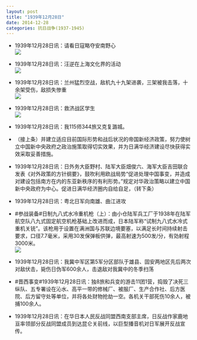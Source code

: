 ```yaml
---
layout: post
title: "1939年12月28日"
date: 2014-12-28
categories: 抗日战争(1937-1945)
---
```


<meta name="referrer" content="no-referrer" />

- 1939年12月28日讯：请看日寇略夺安南野心 <br/><img src="https://ww4.sinaimg.cn/large/aca367d8jw1enptd1qj4bj20i81ekaq6.jpg" />

- 1939年12月28日讯：汪逆在上海文化界的活动 <br/><img src="https://ww2.sinaimg.cn/large/aca367d8jw1enprn00cv8j20gj1dbqh0.jpg" />

- 1939年12月28日讯：兰州猛烈空战，敌机九十九架进袭，三架被我击落，十余架受伤，敌损失惨重 <br/><img src="https://ww1.sinaimg.cn/large/aca367d8jw1enppvivufyj20790ivdh2.jpg" />

- 1939年12月28日讯：救济战区学生 <br/><img src="https://ww4.sinaimg.cn/large/aca367d8jw1enpo5p5s9pj211q0hf0z1.jpg" />

- 1939年12月28日讯：我115师344旅又克复潞城。 

- （接上条）并建立适应目前国际形势和战后状况的帝国新经济政策，努力使树立中国新中央政府之政治施策取得切实效果，并为日满华经济建设尽快获得实效采取妥善措施。 

- 1939年12月28日讯：日外务大臣野村、陆军大臣畑俊六、海军大臣吉田联合发表《对外政策的方针纲要》，鼓吹利用欧战局势“促进处理中国事变，并造成对建设包括南方在内的东亚新秩序的有利形势。”规定对华政治策略以建立中国新中央政府为中心。促进日满华经济圈内自给自足，（转下条） 

- 1939年12月28日讯：粤北日军向南雄、曲江进攻 

- #参战装备#日制九八式水冷重机枪（上）：由小仓陆军兵工厂于1938年在陆军航空队八九式固定航空机枪基础上改进而成，日本陆军称“试制九八式水冷式重机关铳”。该枪用于设置在满洲国与苏联边境要塞，以满足长时间持续射击要求，口径7.7毫米，采用30发保弹板供弹，最高射速为500发/分，有効射程3000米。 <br/><img src="https://ww2.sinaimg.cn/large/aca367d8jw1enp5y4rrzej20ci04zjrv.jpg" />

- 1939年12月28日讯：我冀中军区第5军分区部队于雄县、固安两地区先后两次对敌伏击，毙伤日伪军600余人，击退敌对我冀中的冬季扫荡 

- #晋西事变#1939年12月28日讯：独8旅和兵变的游击11团1营，捣毁了决死三纵队、五专署设在沁水、高平一带的修械厂、被服厂、生产合作社、后方医院、后方留守处等单位，并将各处财物抢劫一空。各机关干部死伤10余人，被捕100余人。 

- 1939年12月28日讯：在华日本人民反战同盟西南支部主席，日反战作家鹿地亘率领部分反战同盟成员到达昆仑关前线，以巨型播音机对日军展开反战宣传。 


